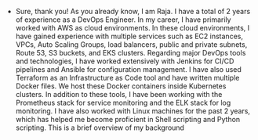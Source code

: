 * Sure, thank you! As you already know, I am Raja. I have a total of 2 years of experience  as a DevOps Engineer. In my career, I have primarily worked with AWS as cloud environments. In these cloud environments, I have gained experience with multiple services such as EC2 instances, VPCs, Auto Scaling Groups, load balancers, public and private subnets, Route 53, S3 buckets, and EKS clusters.
Regarding major DevOps tools and technologies, I have worked extensively with Jenkins for CI/CD pipelines and Ansible for configuration management. I have also used Terraform as an Infrastructure as Code tool and have written multiple Docker files. We host these Docker containers inside Kubernetes clusters.
In addition to these tools, I have been working with the Prometheus stack for service monitoring and the ELK stack for log monitoring. I have also worked with Linux machines for the past 2 years, which has helped me become proficient in Shell scripting and Python scripting. This is a brief overview of my background